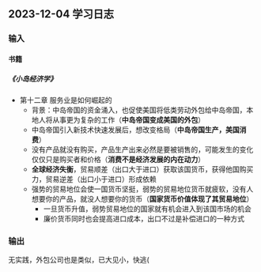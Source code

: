 ## 2023-12-04 学习日志

### 输入

#### 书籍

##### 《小岛经济学》

- 第十二章  服务业是如何崛起的
  - 背景：中岛帝国的资金涌入，也促使美国将低类劳动外包给中岛帝国，本地人将从事更为复杂的工作（**中岛帝国变成美国的外包**）
  - 中岛帝国引入新技术快速发展后，想改变格局（**中岛帝国生产，美国消费**）
  - 没有产品就没有购买，产品生产出来必然是要被销售的，可能发生的变化仅仅只是购买者和价格（**消费不是经济发展的内在动力**）
  - **全球经济失衡**，贸易顺差（出口大于进口）获取该国货币，获得他国购买力，贸易逆差（出口小于进口）形成依赖
  - 强势的贸易地位会使一国货币坚挺，弱势的贸易地位货币就疲软，没有人想要你的产品，就没人想要你的货币（**国家货币价值体现了其贸易地位**）
    - 一旦货币升值，弱势贸易地位的国家就有机会进入到该国市场的机会
    - 廉价货币同时也会提高进口成本，出口不过是补偿进口的一种方式

### 输出

无实践，外包公司也是类似，已大见小，快逃(